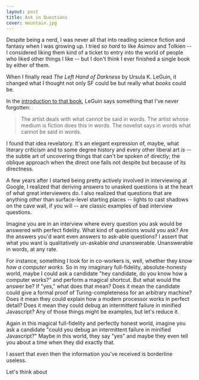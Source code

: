 ```yaml
---
layout: post
title: Ask in Questions
cover: mountain.jpg
---
```


Despite being a nerd, I was never all that into reading science fiction and fantasy when I was growing up. I tried _so hard_ to like Asimov and Tolkien -- I considered liking them kind of a ticket to entry into the world of people who liked other things I like -- but I don't think I ever finished a single book by either of them.

When I finally read _The Left Hand of Darkness_ by Ursula K. LeGuin, it changed what I thought not only SF could be but really what _books_ could be.

In the [introduction to that book](http://theliterarylink.com/leguinintro.html), LeGuin says something that I've never forgotten:

>The artist deals with what cannot be said in words. 
>The artist whose medium is fiction does this in words. The novelist says in words what cannot be said in words. 

I found that idea revelatory. It's an elegant expression of, maybe, what literary criticism and to some degree history and every other liberal art _is_ -- the subtle art of uncovering things that can't be spoken of directly; the oblique approach when the direct one fails not despite but because of its directness.

A few years after I started being pretty actively involved in interviewing at Google, I realized that deriving answers to unasked questions is at the heart of what great interviewers do. I also realized that questions that are anything _other_ than surface-level starting places -- lights to cast shadows on the cave wall, if you will -- are classic examples of bad interview questions.

Imagine you are in an interview where every question you ask would be answered with perfect fidelity. What kind of questions would you ask? Are the answers you'd want even answers to ask-able questions? I assert that what you want is qualitatively un-askable _and_ unanswerable. Unanswerable in words, at any rate.

For instance, something I look for in co-workers is, well, whether they _know how a computer works_. So in my imaginary full-fidelity, absolute-honesty world, maybe I could ask a candidate "hey candidate, do you know how a computer works?" and perform a magical shortcut. But what would the answer be? If "yes," what does that mean? Does it mean the candidate could give a formal proof of Turing-completeness for an arbitrary machine? Does it mean they could explain how a modern processor works in perfect detail? Does it mean they could debug an intermittent failure in minified Javascript? Any of those things might be examples, but let's reduce it.

Again in this magical full-fidelity and perfectly honest world, imagine you ask a candidate "could you debug an intermittent failure in minified Javascript?" Maybe in this world, they say "yes" and maybe they even tell you about a time when they did exactly that.

I assert that even then the information you've received is borderline useless.

Let's think about 